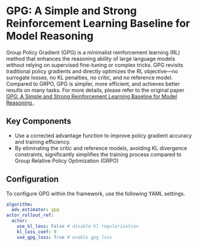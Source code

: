 # GPG: A Simple and Strong Reinforcement Learning Baseline for Model Reasoning

Group Policy Gradient (GPG) is a minimalist reinforcement learning (RL) method that enhances the reasoning ability of large language models without relying on supervised fine-tuning or complex tricks. GPG revisits traditional policy gradients and directly optimizes the RL objective—no surrogate losses, no KL penalties, no critic, and no reference model. Compared to GRPO, GPG is simpler, more efficient, and achieves better results on many tasks. For more details, please refer to the original paper [GPG: A Simple and Strong Reinforcement Learning Baseline for Model Reasoning
](https://arxiv.org/abs/2504.02546).

## Key Components
- Use a corrected advantage function to improve policy gradient accuracy and training efficiency.
- By eliminating the critic and reference models, avoiding KL divergence constraints, significantly simplifies the
training process compared to Group Relative Policy Optimization (GRPO)

## Configuration
To configure GPG within the framework, use the following YAML settings.

```yaml
algorithm:
  adv_estimator: gpg 
actor_rollout_ref:
  actor:
    use_kl_loss: False # disable kl regularization
    kl_loss_coef: 0 
    use_gpg_loss: True # enable gpg loss
```